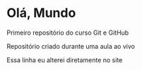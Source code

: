 # Olá, Mundo
 Primeiro repositório do curso Git e GitHub

Repositório criado durante uma aula ao vivo

Essa linha eu alterei diretamente no site
